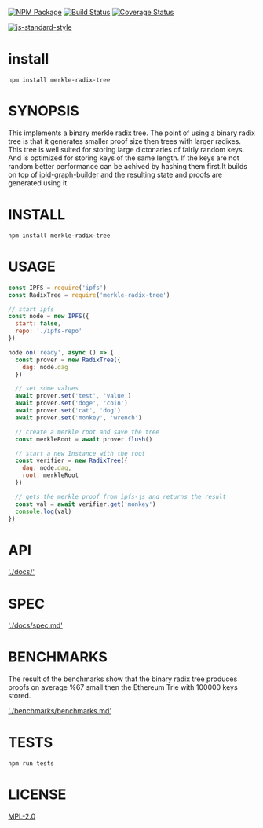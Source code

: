 [![NPM Package](https://img.shields.io/npm/v/merkle-radix-tree.svg?style=flat-square)](https://www.npmjs.org/package/merkle-radix-tree)
[![Build Status](https://img.shields.io/travis/primea/js-primea-radix-tree.svg?branch=master&style=flat-square)](https://travis-ci.org/primea/js-primea-radix-tree)
[![Coverage Status](https://img.shields.io/coveralls/primea/js-primea-radix-tree.svg?style=flat-square)](https://coveralls.io/primea/js-primea-radix-tree)

[![js-standard-style](https://cdn.rawgit.com/feross/standard/master/badge.svg)](https://github.com/feross/standard)  

# install
`npm install merkle-radix-tree`

# SYNOPSIS 
This implements a binary merkle radix tree. The point of using a binary radix
tree is that it generates smaller proof size then trees with larger radixes.
This tree is well suited for storing large dictonaries of fairly random keys.
And is optimized for storing keys of the same length. If the keys are not 
random better performance can be achived by hashing them first.It builds on 
top of [ipld-graph-builder](https://github.com/ipld/js-ipld-graph-builder)
and the resulting state and proofs are generated using it.

# INSTALL
`npm install merkle-radix-tree`

# USAGE

```javascript
const IPFS = require('ipfs')
const RadixTree = require('merkle-radix-tree')

// start ipfs
const node = new IPFS({
  start: false,
  repo: './ipfs-repo'
})

node.on('ready', async () => {
  const prover = new RadixTree({
    dag: node.dag
  })

  // set some values
  await prover.set('test', 'value')
  await prover.set('doge', 'coin')
  await prover.set('cat', 'dog')
  await prover.set('monkey', 'wrench')

  // create a merkle root and save the tree
  const merkleRoot = await prover.flush()

  // start a new Instance with the root
  const verifier = new RadixTree({
    dag: node.dag,
    root: merkleRoot
  })

  // gets the merkle proof from ipfs-js and returns the result
  const val = await verifier.get('monkey')
  console.log(val)
})
```
# API
['./docs/'](./docs/index.md)

# SPEC
['./docs/spec.md'](./docs/spec.md)

# BENCHMARKS
The result of the benchmarks show that the binary radix tree produces proofs on
average %67 small then the Ethereum Trie with 100000 keys stored.

['./benchmarks/benchmarks.md'](./benchmark/results.md)

# TESTS
`npm run tests`

# LICENSE
[MPL-2.0](https://tldrlegal.com/license/mozilla-public-license-2.0-(mpl-2))
